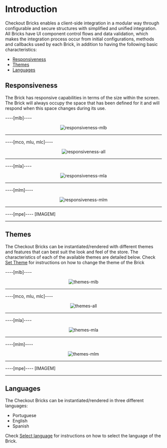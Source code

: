 # Introduction

Checkout Bricks enables a client-side integration in a modular way through configurable and secure structures with simplified and unified integration. All Bricks have UI component control flows and data validation, which makes the integration process occur from initial configurations, methods and callbacks used by each Brick, in addition to having the following basic characteristics:

* [Responsiveness](#bookmark_responsiveness)
* [Themes](#bookmark_themes)
* [Languages](#bookmark_languages)

## Responsiveness

The Brick has responsive capabilities in terms of the size within the screen. The Brick will always occupy the space that has been defined for it and will respond when this space changes during its use.

----[mlb]----
<center>

![responsiveness-mlb](checkout-bricks/responsiveness-mlb-en.gif)

</center>

------------
----[mco, mlu, mlc]---- 
<center>

![responsiveness-all](checkout-bricks/responsiveness-all-en.gif)

</center>

------------
----[mla]---- 
<center>

![responsiveness-mla](checkout-bricks/responsiveness-mla-en.gif)

</center>

------------
----[mlm]---- 
<center>

![responsiveness-mlm](checkout-bricks/responsiveness-mlm-en.gif)

</center>

------------
----[mpe]---- 
[IMAGEM]

------------

## Themes

The Checkout Bricks can be instantiated/rendered with different themes and features that can best suit the look and feel of the store. The characteristics of each of the available themes are detailed below. Check [Set Theme](/developers/en/docs/checkout-bricks/additional-content/set-theme) for instructions on how to change the theme of the Brick

----[mlb]----
<center>

![themes-mlb](checkout-bricks/themes-mlb-en.png)

</center>

------------
----[mco, mlu, mlc]----
<center>

![themes-all](checkout-bricks/themes-all-en.png)

</center>

------------
----[mla]----
<center>

![themes-mla](checkout-bricks/themes-mla-en.jpg) 

</center>

------------
----[mlm]----
<center>

![themes-mlm](checkout-bricks/themes-mlm-en.jpg) 

</center>

------------
----[mpe]----
[IMAGEM]

------------

## Languages

The Checkout Bricks can be instantiated/rendered in three different languages:

* Portuguese
* English 
* Spanish

Check [Select language](/developers/en/docs/checkout-bricks/additional-content/select-language) for instructions on how to select the language of the Brick. 